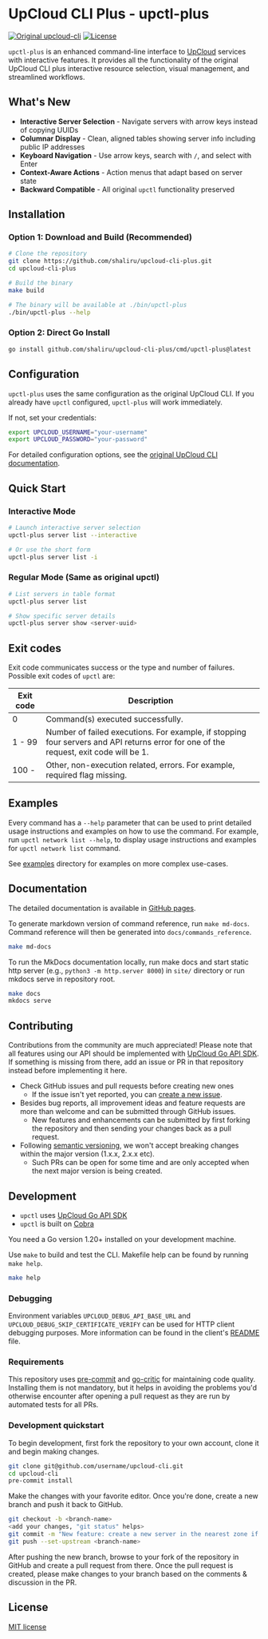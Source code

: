 # UpCloud CLI Plus - upctl-plus

[![Original upcloud-cli](https://img.shields.io/badge/based%20on-UpCloud%20CLI-blue)](https://github.com/UpCloudLtd/upcloud-cli)
[![License](https://img.shields.io/badge/license-MIT-green)](./LICENSE)

`upctl-plus` is an enhanced command-line interface to [UpCloud](https://upcloud.com/) services with interactive features. It provides all the functionality of the original UpCloud CLI plus interactive resource selection, visual management, and streamlined workflows.

## What's New

- **Interactive Server Selection** - Navigate servers with arrow keys instead of copying UUIDs
- **Columnar Display** - Clean, aligned tables showing server info including public IP addresses
- **Keyboard Navigation** - Use arrow keys, search with `/`, and select with Enter
- **Context-Aware Actions** - Action menus that adapt based on server state
- **Backward Compatible** - All original `upctl` functionality preserved

## Installation

### Option 1: Download and Build (Recommended)

```bash
# Clone the repository
git clone https://github.com/shaliru/upcloud-cli-plus.git
cd upcloud-cli-plus

# Build the binary
make build

# The binary will be available at ./bin/upctl-plus
./bin/upctl-plus --help
```

### Option 2: Direct Go Install

```bash
go install github.com/shaliru/upcloud-cli-plus/cmd/upctl-plus@latest
```

## Configuration

`upctl-plus` uses the same configuration as the original UpCloud CLI. If you already have `upctl` configured, `upctl-plus` will work immediately.

If not, set your credentials:

```bash
export UPCLOUD_USERNAME="your-username"
export UPCLOUD_PASSWORD="your-password"
```

For detailed configuration options, see the [original UpCloud CLI documentation](https://upcloudltd.github.io/upcloud-cli/).

## Quick Start

### Interactive Mode
```bash
# Launch interactive server selection
upctl-plus server list --interactive

# Or use the short form
upctl-plus server list -i
```

### Regular Mode (Same as original upctl)
```bash
# List servers in table format
upctl-plus server list

# Show specific server details
upctl-plus server show <server-uuid>
```

## Exit codes

Exit code communicates success or the type and number of failures. Possible exit codes of `upctl` are:

Exit code | Description
--------- | -----------
0         | Command(s) executed successfully.
1 - 99    | Number of failed executions. For example, if stopping four servers and API returns error for one of the request, exit code will be 1.
100 -     | Other, non-execution related, errors. For example, required flag missing.

## Examples

Every command has a `--help` parameter that can be used to print detailed usage instructions and examples on how to use the command. For example, run `upctl network list --help`, to display usage instructions and examples for `upctl network list` command.

See [examples](./examples/) directory for examples on more complex use-cases.

## Documentation

The detailed documentation is available in [GitHub pages](https://upcloudltd.github.io/upcloud-cli/).

To generate markdown version of command reference, run `make md-docs`. Command reference will then be generated into `docs/commands_reference`.

```sh
make md-docs
```

To run the MkDocs documentation locally, run make docs and start static http server (e.g., `python3 -m http.server 8000`) in `site/` directory or run mkdocs serve in repository root.

```sh
make docs
mkdocs serve
```

## Contributing

Contributions from the community are much appreciated! Please note that all features using our
API should be implemented with [UpCloud Go API SDK](https://github.com/UpCloudLtd/upcloud-go-api).
If something is missing from there, add an issue or PR in that repository instead before implementing it here.

* Check GitHub issues and pull requests before creating new ones
  * If the issue isn't yet reported, you can [create a new issue](https://github.com/UpCloudLtd/upcloud-cli/issues/new).
* Besides bug reports, all improvement ideas and feature requests are more than welcome and can be submitted through GitHub issues.
  * New features and enhancements can be submitted by first forking the repository and then sending your changes back as a pull request.
* Following [semantic versioning](https://semver.org/), we won't accept breaking changes within the major version (1.x.x, 2.x.x etc).
  * Such PRs can be open for some time and are only accepted when the next major version is being created.

## Development

* `upctl` uses [UpCloud Go API SDK](https://github.com/UpCloudLtd/upcloud-go-api)
* `upctl` is built on [Cobra](https://cobra.dev)

You need a Go version 1.20+ installed on your development machine.

Use `make` to build and test the CLI. Makefile help can be found by running `make help`.

```sh
make help
```

### Debugging
Environment variables `UPCLOUD_DEBUG_API_BASE_URL` and `UPCLOUD_DEBUG_SKIP_CERTIFICATE_VERIFY` can be used for HTTP client debugging purposes. More information can be found in the client's [README](https://github.com/UpCloudLtd/upcloud-go-api/blob/986ca6da9ca85ff51ecacc588215641e2e384cfa/README.md#debugging) file.

### Requirements

This repository uses [pre-commit](https://pre-commit.com/#install) and [go-critic](https://github.com/go-critic/go-critic)
for maintaining code quality. Installing them is not mandatory, but it helps in avoiding the problems you'd
otherwise encounter after opening a pull request as they are run by automated tests for all PRs.

### Development quickstart

To begin development, first fork the repository to your own account, clone it and begin making changes.
```bash
git clone git@github.com/username/upcloud-cli.git
cd upcloud-cli
pre-commit install
```

Make the changes with your favorite editor. Once you're done, create a new branch and push it back to GitHub.
```bash
git checkout -b <branch-name>
<add your changes, "git status" helps>
git commit -m "New feature: create a new server in the nearest zone if not specified"
git push --set-upstream <branch-name>
```

After pushing the new branch, browse to your fork of the repository in GitHub and create a pull request from there.
Once the pull request is created, please make changes to your branch based on the comments & discussion in the PR.

## License

[MIT license](LICENSE)
